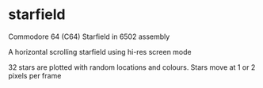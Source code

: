# starfield
Commodore 64 (C64) Starfield in 6502 assembly

A horizontal scrolling starfield using hi-res screen mode

32 stars are plotted with random locations and colours. Stars move at 1 or 2 pixels per frame


 
